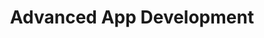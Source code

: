 ---
title: Advanced App Development
modal-id: 6
img: android_icon.png
thumbnail: android_icon.png
alt: image-alt
location: Carleton College
description: Independent research course where I learned more about mobile app development for Android and made the Reunion150 mobile application production ready.
link: https://play.google.com/store/apps/details?id=carleton150.edu.carleton.carleton150
linktext: View Reunion150 in Play Store


---